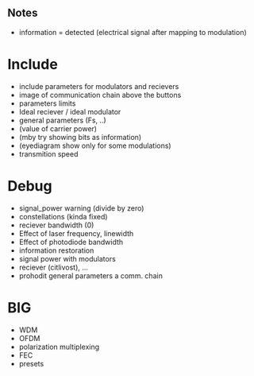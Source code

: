 ## Notes
- information = detected (electrical signal after mapping to modulation)

# Include
- include parameters for modulators and recievers
- image of communication chain above the buttons
- parameters limits
- Ideal reciever / ideal modulator
- general parameters (Fs, ..)
- (value of carrier power)
- (mby try showing bits as information)
- (eyediagram show only for some modulations)
- transmition speed

# Debug
- signal_power warning (divide by zero)
- constellations (kinda fixed)
- reciever bandwidth (0)
- Effect of laser frequency, linewidth
- Effect of photodiode bandwidth
- information restoration
- signal power with modulators
- reciever (citlivost), ...
- prohodit general parameters a comm. chain

# BIG
- WDM
- OFDM
- polarization multiplexing
- FEC
- presets